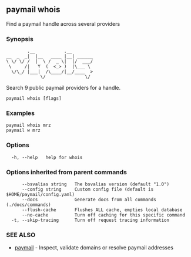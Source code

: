 ## paymail whois

Find a paymail handle across several providers

### Synopsis

```
        .__           .__        
__  _  _|  |__   ____ |__| ______
\ \/ \/ /  |  \ /  _ \|  |/  ___/
 \     /|   Y  (  <_> )  |\___ \ 
  \/\_/ |___|  /\____/|__/____  >
             \/               \/
```


Search 9 public paymail providers for a handle.

```
paymail whois [flags]
```

### Examples

```
paymail whois mrz
paymail w mrz
```

### Options

```
  -h, --help   help for whois
```

### Options inherited from parent commands

```
      --bsvalias string   The bsvalias version (default "1.0")
      --config string     Custom config file (default is $HOME/paymail/config.yaml)
      --docs              Generate docs from all commands (./docs/commands)
      --flush-cache       Flushes ALL cache, empties local database
      --no-cache          Turn off caching for this specific command
  -t, --skip-tracing      Turn off request tracing information
```

### SEE ALSO

* [paymail](paymail.md)	 - Inspect, validate domains or resolve paymail addresses

